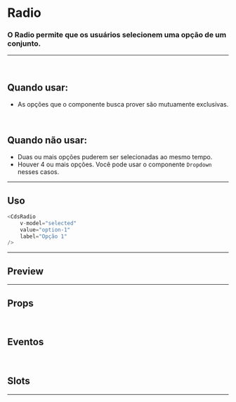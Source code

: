 # Radio

### O Radio permite que os usuários selecionem uma opção de um conjunto.
---
<br />

## Quando usar:
- As opções que o componente busca prover são mutuamente exclusivas.

<br />

## Quando não usar:
- Duas ou mais opções puderem ser selecionadas ao mesmo tempo.
- Houver 4 ou mais opções. Você pode usar o componente `Dropdown` nesses casos.

---

## Uso

```js
<CdsRadio
	v-model="selected"
	value="option-1"
	label="Opção 1"
/>
```

---

## Preview

<PreviewBuilder
	:args
	:component="CdsRadio"
	:events
/>

---

## Props

<APITable
	name="Radio"
	section="props"
/>
<br />

## Eventos

<APITable
	name="Radio"
	section="events"
/>
<br />

## Slots

<APITable
	name="Radio"
	section="slots"
/>

---

<script setup>
import { ref } from 'vue';
import CdsRadio from '@/components/Radio.vue';

const events = [
	'update:modelValue'
];

const args = ref({
	value: 'option-1',
	label: 'Opção 1',
	disabled: false,
});
</script>
